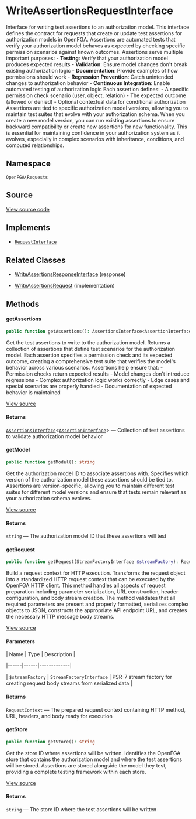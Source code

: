# WriteAssertionsRequestInterface

Interface for writing test assertions to an authorization model. This interface defines the contract for requests that create or update test assertions for authorization models in OpenFGA. Assertions are automated tests that verify your authorization model behaves as expected by checking specific permission scenarios against known outcomes. Assertions serve multiple important purposes: - **Testing**: Verify that your authorization model produces expected results - **Validation**: Ensure model changes don&#039;t break existing authorization logic - **Documentation**: Provide examples of how permissions should work - **Regression Prevention**: Catch unintended changes to authorization behavior - **Continuous Integration**: Enable automated testing of authorization logic Each assertion defines: - A specific permission check scenario (user, object, relation) - The expected outcome (allowed or denied) - Optional contextual data for conditional authorization Assertions are tied to specific authorization model versions, allowing you to maintain test suites that evolve with your authorization schema. When you create a new model version, you can run existing assertions to ensure backward compatibility or create new assertions for new functionality. This is essential for maintaining confidence in your authorization system as it evolves, especially in complex scenarios with inheritance, conditions, and computed relationships.

## Namespace

`OpenFGA\Requests`

## Source

[View source code](https://github.com/evansims/openfga-php/blob/main/src/Requests/WriteAssertionsRequestInterface.php)

## Implements

* [`RequestInterface`](RequestInterface.md)

## Related Classes

* [WriteAssertionsResponseInterface](Responses/WriteAssertionsResponseInterface.md) (response)

* [WriteAssertionsRequest](Requests/WriteAssertionsRequest.md) (implementation)

## Methods

#### getAssertions

```php
public function getAssertions(): AssertionsInterface<AssertionInterface>

```

Get the test assertions to write to the authorization model. Returns a collection of assertions that define test scenarios for the authorization model. Each assertion specifies a permission check and its expected outcome, creating a comprehensive test suite that verifies the model&#039;s behavior across various scenarios. Assertions help ensure that: - Permission checks return expected results - Model changes don&#039;t introduce regressions - Complex authorization logic works correctly - Edge cases and special scenarios are properly handled - Documentation of expected behavior is maintained

[View source](https://github.com/evansims/openfga-php/blob/main/src/Requests/WriteAssertionsRequestInterface.php#L62)

#### Returns

[`AssertionsInterface`](Models/Collections/AssertionsInterface.md)&lt;[`AssertionInterface`](Models/AssertionInterface.md)&gt; — Collection of test assertions to validate authorization model behavior

#### getModel

```php
public function getModel(): string

```

Get the authorization model ID to associate assertions with. Specifies which version of the authorization model these assertions should be tied to. Assertions are version-specific, allowing you to maintain different test suites for different model versions and ensure that tests remain relevant as your authorization schema evolves.

[View source](https://github.com/evansims/openfga-php/blob/main/src/Requests/WriteAssertionsRequestInterface.php#L74)

#### Returns

`string` — The authorization model ID that these assertions will test

#### getRequest

```php
public function getRequest(StreamFactoryInterface $streamFactory): RequestContext

```

Build a request context for HTTP execution. Transforms the request object into a standardized HTTP request context that can be executed by the OpenFGA HTTP client. This method handles all aspects of request preparation including parameter serialization, URL construction, header configuration, and body stream creation. The method validates that all required parameters are present and properly formatted, serializes complex objects to JSON, constructs the appropriate API endpoint URL, and creates the necessary HTTP message body streams.

[View source](https://github.com/evansims/openfga-php/blob/main/src/Requests/RequestInterface.php#L57)

#### Parameters

| Name | Type | Description |

|------|------|-------------|

| `$streamFactory` | `StreamFactoryInterface` | PSR-7 stream factory for creating request body streams from serialized data |

#### Returns

`RequestContext` — The prepared request context containing HTTP method, URL, headers, and body ready for execution

#### getStore

```php
public function getStore(): string

```

Get the store ID where assertions will be written. Identifies the OpenFGA store that contains the authorization model and where the test assertions will be stored. Assertions are stored alongside the model they test, providing a complete testing framework within each store.

[View source](https://github.com/evansims/openfga-php/blob/main/src/Requests/WriteAssertionsRequestInterface.php#L86)

#### Returns

`string` — The store ID where the test assertions will be written
